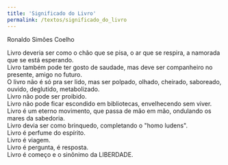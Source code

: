 ```yaml
---
title: 'Significado do Livro'
permalink: /textos/significado_do_livro
---
```


Ronaldo Simões Coelho

Livro deveria ser como o chão que se pisa, o ar que se respira, a namorada que se está esperando.  
Livro também pode ter gosto de saudade, mas deve ser companheiro no presente, amigo no futuro.  
O livro não é só pra ser lido, mas ser polpado, olhado, cheirado, saboreado, ouvido, deglutido, metabolizado.  
Livro não pode ser proibido.  
Livro não pode ficar escondido em bibliotecas, envelhecendo sem viver.  
Livro é um eterno movimento, que passa de mão em mão, ondulando os mares da sabedoria.  
Livro devia ser como brinquedo, completando o "homo ludens".  
Livro é perfume do espírito.  
Livro é viagem.  
Livro é pergunta, é resposta.  
Livro é começo e o sinônimo da LIBERDADE.
